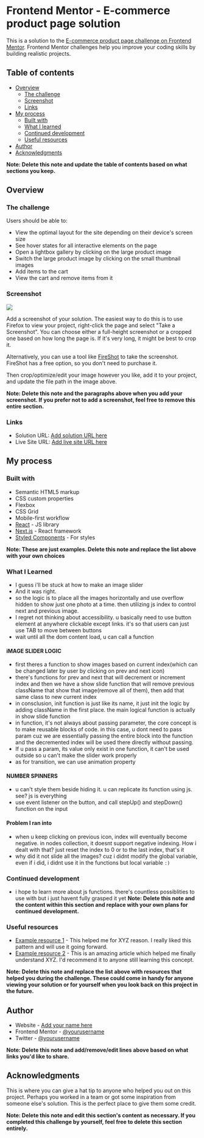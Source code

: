 # Frontend Mentor - E-commerce product page solution

This is a solution to the [E-commerce product page challenge on Frontend Mentor](https://www.frontendmentor.io/challenges/ecommerce-product-page-UPsZ9MJp6). Frontend Mentor challenges help you improve your coding skills by building realistic projects.

## Table of contents

- [Overview](#overview)
  - [The challenge](#the-challenge)
  - [Screenshot](#screenshot)
  - [Links](#links)
- [My process](#my-process)
  - [Built with](#built-with)
  - [What I learned](#what-i-learned)
  - [Continued development](#continued-development)
  - [Useful resources](#useful-resources)
- [Author](#author)
- [Acknowledgments](#acknowledgments)

**Note: Delete this note and update the table of contents based on what sections you keep.**

## Overview

### The challenge

Users should be able to:

- View the optimal layout for the site depending on their device's screen size
- See hover states for all interactive elements on the page
- Open a lightbox gallery by clicking on the large product image
- Switch the large product image by clicking on the small thumbnail images
- Add items to the cart
- View the cart and remove items from it

### Screenshot

![](./screenshot.jpg)

Add a screenshot of your solution. The easiest way to do this is to use Firefox to view your project, right-click the page and select "Take a Screenshot". You can choose either a full-height screenshot or a cropped one based on how long the page is. If it's very long, it might be best to crop it.

Alternatively, you can use a tool like [FireShot](https://getfireshot.com/) to take the screenshot. FireShot has a free option, so you don't need to purchase it.

Then crop/optimize/edit your image however you like, add it to your project, and update the file path in the image above.

**Note: Delete this note and the paragraphs above when you add your screenshot. If you prefer not to add a screenshot, feel free to remove this entire section.**

### Links

- Solution URL: [Add solution URL here](https://your-solution-url.com)
- Live Site URL: [Add live site URL here](https://your-live-site-url.com)

## My process

### Built with

- Semantic HTML5 markup
- CSS custom properties
- Flexbox
- CSS Grid
- Mobile-first workflow
- [React](https://reactjs.org/) - JS library
- [Next.js](https://nextjs.org/) - React framework
- [Styled Components](https://styled-components.com/) - For styles

**Note: These are just examples. Delete this note and replace the list above with your own choices**

### What I Learned

- I guess i'll be stuck at how to make an image slider
- And it was right.
- so the logic is to place all the images horizontally and use overflow hidden to show just one photo at a time. then utilizing js index to control next and previous image.
- I regret not thinking about accessibility. u basically need to use button element at anywhere clickable except links. it's so that users can just use TAB to move between buttons
- wait until all the dom content load, u can call a function

#### iMAGE SLIDER LOGIC

- first theres a function to show images based on current index(which can be changed later by user by clicking on prev and next icon)
- there's functions for prev and next that will decrement or increment index and then we have a show slide function that will remove previous className that show that image(remove all of them), then add that same class to new current index
- in consclusion, init function is just like its name, it just init the logic by adding className in the first place. the main logical function is actually in show slide function
- in function, it's not always about passing parameter, the core concept is to make reusable blocks of code. in this case, u dont need to pass param cuz we are essentially passing the entire block into the function and the decremented index will be used there directly without passing.
- If u pass a param, its value only exist in one function, it can't be used outside so u can't make the slider work properly
- as for transition, we can use animation property

#### NUMBER SPINNERS

- u can't style them beside hiding it. u can replicate its function using js. see? js is everything
- use event listener on the button, and call stepUp() and stepDown() function on the input

#### Problem I ran into

- when u keep clicking on previous icon, index will eventually become negative. in nodes collection, it doesnt support negative indexing. How i dealt with that? just reset the index to 0 or to the last index, that's it
- why did it not slide all the images? cuz i didnt modify the global variable, even if i did, i didnt use it in the functions but local variable `:)`

### Continued development

- i hope to learn more about js functions. there's countless possiblities to use with but i just havent fully grasped it yet
  **Note: Delete this note and the content within this section and replace with your own plans for continued development.**

### Useful resources

- [Example resource 1](https://www.example.com) - This helped me for XYZ reason. I really liked this pattern and will use it going forward.
- [Example resource 2](https://www.example.com) - This is an amazing article which helped me finally understand XYZ. I'd recommend it to anyone still learning this concept.

**Note: Delete this note and replace the list above with resources that helped you during the challenge. These could come in handy for anyone viewing your solution or for yourself when you look back on this project in the future.**

## Author

- Website - [Add your name here](https://www.your-site.com)
- Frontend Mentor - [@yourusername](https://www.frontendmentor.io/profile/yourusername)
- Twitter - [@yourusername](https://www.twitter.com/yourusername)

**Note: Delete this note and add/remove/edit lines above based on what links you'd like to share.**

## Acknowledgments

This is where you can give a hat tip to anyone who helped you out on this project. Perhaps you worked in a team or got some inspiration from someone else's solution. This is the perfect place to give them some credit.

**Note: Delete this note and edit this section's content as necessary. If you completed this challenge by yourself, feel free to delete this section entirely.**
